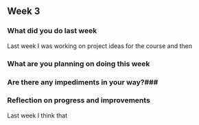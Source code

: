 ## Week 3 ##

### What did you do last week ###
Last week I was working on project ideas for the course and then 
### What are you planning on doing this week ###
### Are there any impediments in your way?###
### Reflection on progress and improvements ###
Last week I think that 
